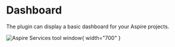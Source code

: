 # Dashboard

The plugin can display a basic dashboard for your Aspire projects. 

![Aspire Services tool window](services.jpg){ width="700" }